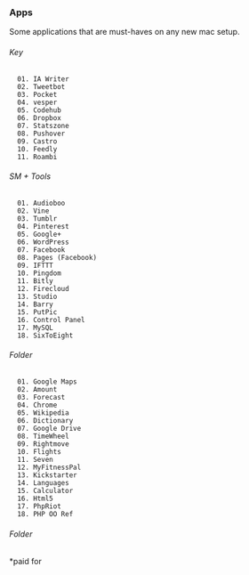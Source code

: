 ### Apps

Some applications that are must-haves on any new mac setup.

###### Key
      01. IA Writer
      02. Tweetbot
      03. Pocket
      04. vesper
      05. Codehub
      06. Dropbox
      07. Statszone
      08. Pushover
      09. Castro
      10. Feedly
      11. Roambi
###### SM + Tools
      01. Audioboo
      02. Vine
      03. Tumblr
      04. Pinterest
      05. Google+
      06. WordPress
      07. Facebook
      08. Pages (Facebook)
      09. IFTTT
      10. Pingdom
      11. Bitly
      12. Firecloud
      13. Studio
      14. Barry
      15. PutPic
      16. Control Panel
      17. MySQL
      18. SixToEight
###### Folder   
      01. Google Maps
      02. Amount
      03. Forecast
      04. Chrome
      05. Wikipedia
      06. Dictionary
      07. Google Drive
      08. TimeWheel
      09. Rightmove
      10. Flights
      11. Seven
      12. MyFitnessPal
      13. Kickstarter
      14. Languages
      15. Calculator
      16. Html5
      17. PhpRiot
      18. PHP OO Ref
###### Folder      

*paid for
